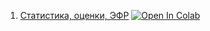 1. [Статистика, оценки, ЭФР](https://mathmechterver.github.io/stat2023/prac01/prac.html)  [![Open In Colab](https://colab.research.google.com/assets/colab-badge.svg)](https://colab.research.google.com/github/mathmechterver/stat2023/blob/master/prac01/prac.ipynb)
